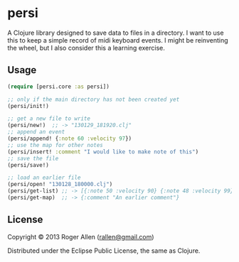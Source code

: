 # persi

A Clojure library designed to save data to files in a directory.  I
want to use this to keep a simple record of midi keyboard events.  I
might be reinventing the wheel, but I also consider this a learning
exercise.

## Usage

```clj
(require [persi.core :as persi])

;; only if the main directory has not been created yet
(persi/init!)

;; get a new file to write
(persi/new!)  ;; -> "130129_181920.clj"
;; append an event
(persi/append! {:note 60 :velocity 97})
;; use the map for other notes
(persi/insert! :comment "I would like to make note of this")
;; save the file
(persi/save!)

;; load an earlier file
(persi/open! "130128_180000.clj")
(persi/get-list) ;; -> [{:note 50 :velocity 90} {:note 48 :velocity 99}]
(persi/get-map)  ;; -> {:comment "An earlier comment"}
```

## License

Copyright © 2013 Roger Allen (rallen@gmail.com)

Distributed under the Eclipse Public License, the same as Clojure.
